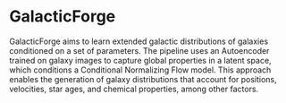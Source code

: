 # GalacticForge

GalacticForge aims to learn extended galactic distributions of galaxies conditioned on a set of parameters. The pipeline uses an Autoencoder trained on galaxy images to capture global properties in a latent space, which conditions a Conditional Normalizing Flow model. This approach enables the generation of galaxy distributions that account for positions, velocities, star ages, and chemical properties, among other factors.
